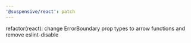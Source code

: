 ```yaml
---
'@suspensive/react': patch
---
```


refactor(react): change ErrorBoundary prop types to arrow functions and remove eslint-disable
